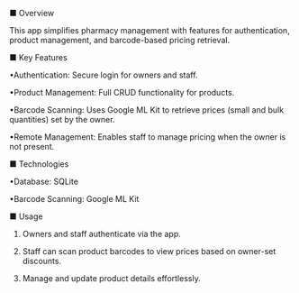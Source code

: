 ■ Overview

This app simplifies pharmacy management with features for authentication, product management, and barcode-based pricing retrieval.

■ Key Features

•Authentication: Secure login for owners and staff.

•Product Management: Full CRUD functionality for products.

•Barcode Scanning: Uses Google ML Kit to retrieve prices (small and bulk quantities) set by the owner.

•Remote Management: Enables staff to manage pricing when the owner is not present.


■ Technologies

•Database: SQLite

•Barcode Scanning: Google ML Kit


■ Usage

1. Owners and staff authenticate via the app.

2. Staff can scan product barcodes to view prices based on owner-set discounts.

3. Manage and update product details effortlessly.
